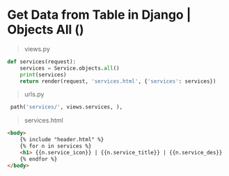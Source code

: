 # Get Data from Table in Django | Objects All () 

> views.py

```python
def services(request):
    services = Service.objects.all()
    print(services)
    return render(request, 'services.html', {'services': services})
```

> urls.py

```python
 path('services/', views.services, ),
```
> services.html

```html
<body>
    {% include "header.html" %}
    {% for n in services %}
    <h1> {{n.service_icon}} | {{n.service_title}} | {{n.service_des}}  </h1>
    {% endfor %}
</body>
```
